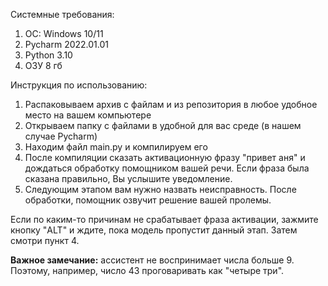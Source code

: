 Системные требования:
  1. OC: Windows 10/11
  2. Pycharm 2022.01.01
  3. Python 3.10
  4. ОЗУ 8 гб
 

Инструкция по использованию:
1. Распаковываем архив с файлам и из репозитория в любое удобное место на вашем компьютере
2. Открываем папку с файлами в удобной для вас среде (в нашем случае Pycharm)
3. Находим файл main.py и компилируем его  
3. После компиляции сказать активационную фразу "привет аня" и дождаться обработку помощником вашей речи. Если фраза была сказана правильно, Вы услышите уведомление.
4. Следующим этапом вам нужно назвать неисправность. После обработки, помощник озвучит решение вашей пролемы.

Если по каким-то причинам не срабатывает фраза активации, зажмите кнопку "ALT" и ждите, пока модель пропустит данный этап. Затем смотри пункт 4.

**Важное замечание:** ассистент не воспринимает числа больше 9. Поэтому, например, число 43 проговаривать как "четыре три".
